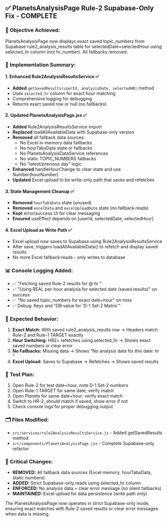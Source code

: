 ## ✅ PlanetsAnalysisPage Rule-2 Supabase-Only Fix - COMPLETE

### 🎯 **Objective Achieved:**
PlanetsAnalysisPage now displays exact saved topic_numbers from Supabase rule2_analysis_results table for selectedDate+selectedHour using selected_hr column (not hr_number). All fallbacks removed.

### 🔧 **Implementation Summary:**

#### 1. **Enhanced Rule2AnalysisResultsService** ✅
- **Added** `getSavedResults(userId, analysisDate, selectedHR)` method
- Uses `selected_hr` column for exact hour matching
- Comprehensive logging for debugging
- Returns exact saved row or null (no fallbacks)

#### 2. **Updated PlanetsAnalysisPage.jsx** ✅
- **Added** Rule2AnalysisResultsService import
- **Replaced** loadAllAvailableData with Supabase-only version
- **Removed** all fallback data sources:
  - No Excel in-memory data fallbacks
  - No hourTabsData state or fallbacks
  - No PlanetsAnalysisDataService references
  - No static TOPIC_NUMBERS fallbacks
  - No "latest/previous day" logic
- **Enhanced** handleHourChange to clear state and use Number(hourNumber)
- **Updated** Excel upload to be write-only path that saves and refetches

#### 3. **State Management Cleanup** ✅
- **Removed** `hourTabsData` state (unused)
- **Removed** `excelData` and `excelUploadDate` state (no fallback reads)
- **Kept** error/success UI for clear messaging
- **Ensured** useEffect depends on [userId, selectedDate, selectedHour]

#### 4. **Excel Upload as Write Path** ✅
- Excel upload now saves to Supabase using Rule2AnalysisResultsService
- After save, triggers loadAllAvailableData() to refetch and display saved results
- No more Excel fallback reads - only writes to database

### 📊 **Console Logging Added:**
- ✅ "Fetching saved Rule-2 results for <userId> @ <date> hr <hour>"
- ✅ "Using REAL per-hour analysis for selected date (saved results)" on success
- ✅ "No saved topic_numbers for exact date+hour" on miss
- ✅ Debug: Keys and "DB value for 'D-1 Set-2 Matrix'"

### 🎯 **Expected Behavior:**
1. **Exact Match:** With saved rule2_analysis_results row → Headers match Rule-2 and Rule-1 TARGET exactly
2. **Hour Switching:** HR2+ refetches using selected_hr → Shows exact saved numbers or clear error
3. **No Fallbacks:** Missing data → Shows "No analysis data for this date: <date> hr <hour>"
4. **Excel Upload:** Saves to Supabase → Refetches → Shows saved results

### 🧪 **Test Plan:**
1. Open Rule-2 for test date+hour, note D-1 Set-2 numbers
2. Open Rule-1 TARGET for same date; verify match
3. Open Planets for same date+hour; verify exact match
4. Switch to HR-2; should match if saved, show error if not
5. Check console logs for proper debugging output

### 🗂️ **Files Modified:**
- `src/services/rule2AnalysisResultsService.js` - Added getSavedResults method
- `src/components/PlanetsAnalysisPage.jsx` - Complete Supabase-only refactor

### 🚨 **Critical Changes:**
- **REMOVED:** All fallback data sources (Excel memory, hourTabsData, static numbers)
- **ADDED:** Strict Supabase-only reads using selected_hr column
- **ENFORCED:** No analysis data = clear error message (no silent fallbacks)
- **MAINTAINED:** Excel upload for data persistence (write path only)

The PlanetsAnalysisPage now operates in strict Supabase-only mode, ensuring exact matches with Rule-2 saved results or clear error messages when data is missing.
